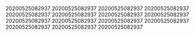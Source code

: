 20200525082937
20200525082937
20200525082937
20200525082937
20200525082937
20200525082937
20200525082937
20200525082937
20200525082937
20200525082937
20200525082937
20200525082937
20200525082937
20200525082937
20200525082937
